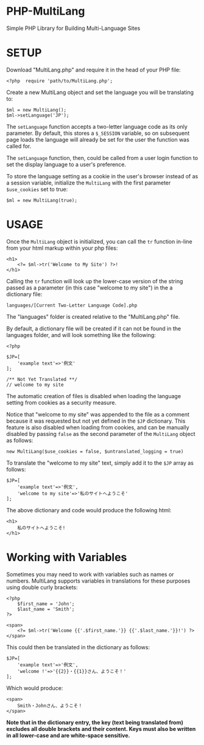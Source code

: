 # PHP-MultiLang

Simple PHP Library for Building Multi-Language Sites

# SETUP

Download "MultiLang.php" and require it in the head of your PHP file:

    <?php  require 'path/to/MultiLang.php';

Create a new MultiLang object and set the language you will be translating to:

    $ml = new MultiLang();
    $ml->setLanguage('JP');

The `setLanguage` function accepts a two-letter language code as its only parameter.
By default, this stores a `$_SESSION` variable, so on subsequent page loads the language will already be set for the user the function was called for.

The `setLanguage` function, then, could be called from a user login function to set the display language to a user's preference.

To store the language setting as a cookie in the user's browser instead of as a session variable, initialize the `MultiLang` with the first parameter `$use_cookies` set to true: 

`$ml = new MultiLang(true);`

# USAGE

Once the `MultiLang` object is initialized, you can call the `tr` function in-line from your html markup within your php files:


    <h1>
		<?= $ml->tr('Welcome to My Site') ?>!
	</h1>

Calling the `tr` function will look up the lower-case version of the string passed as a parameter (in this case "welcome to my site") in the a dictionary file: 

    languages/[Current Two-Letter Language Code].php

The "languages" folder is created relative to the "MultiLang.php" file.

By default, a dictionary file will be created if it can not be found in the languages folder, and will look something like the following:

	<?php

	$JP=[
    	'example text'=>'例文'
	];

	/** Not Yet Translated **/
	// welcome to my site

The automatic creation of files is disabled when loading the language setting from cookies as a security measure.

Notice that "welcome to my site" was appended to the file as a comment because it was requested but not yet defined in the `$JP` dictionary. This feature is also disabled when loading from cookies, and can be manually disabled by passing `false` as the second parameter of the `MultiLang` object as follows:

	new MultiLang($use_cookies = false, $untranslated_logging = true)


To translate the "welcome to my site" text, simply add it to the `$JP` array as follows:

	$JP=[
    	'example text'=>'例文',
    	'welcome to my site'=>'私のサイトへようこそ'
	];

The above dictionary and code would produce the following html:

	<h1>
		私のサイトへようこそ!
	</h1>


# Working with Variables

Sometimes you may need to work with variables such as names or numbers.
MultiLang supports variables in translations for these purposes using double curly brackets:

	<?php
		$first_name = 'John';
		$last_name = 'Smith';
	?>

	<span>
		<?= $ml->tr('Welcome {{'.$first_name.'}} {{'.$last_name.'}}!') ?>
	</span>

This could then be translated in the dictionary as follows:

	$JP=[
    	'example text'=>'例文',
    	'welcome !'=>'{{2}}・{{1}}さん、ようこそ！'
	];

Which would produce:

	<span>
		Smith・Johnさん、ようこそ！
	</span>

**Note that in the dictionary entry, the key (text being translated from) excludes all double brackets and their content. Keys must also be written in all lower-case and are white-space sensitive.**